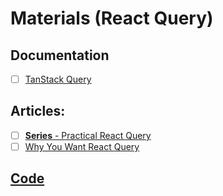 # Materials (React Query)

## Documentation
- [ ] [TanStack Query](https://tanstack.com/query)

## Articles:
- [ ] [**Series** - Practical React Query](https://tkdodo.eu/blog/practical-react-query)
- [ ] [Why You Want React Query](https://tkdodo.eu/blog/why-you-want-react-query)

## [Code](https://github.com/vitaly-astakhov/learning-private/issues/34#issuecomment-1870215633)

